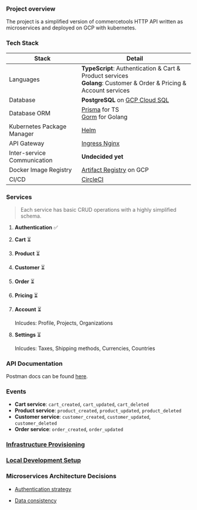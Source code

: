 ### Project overview

The project is a simplified version of commercetools HTTP API written as microservices and deployed on GCP with kubernetes.

### Tech Stack

| Stack                       | Detail                                                                                                                  |
| --------------------------- | ----------------------------------------------------------------------------------------------------------------------- |
| Languages                   | **TypeScript**: Authentication & Cart & Product services <br> **Golang**: Customer & Order & Pricing & Account services |
| Database                    | **PostgreSQL** on [GCP Cloud SQL](https://cloud.google.com/sql)                                                         |
| Database ORM                | [Prisma](https://www.prisma.io/) for TS <br> [Gorm](https://gorm.io/) for Golang                                        |
| Kubernetes Package Manager  | [Helm](https://helm.sh/)                                                                                                |
| API Gateway                 | [Ingress Nginx](https://kubernetes.github.io/ingress-nginx/)                                                            |
| Inter-service Communication | **Undecided yet**                                                                                                       |
| Docker Image Registry       | [Artifact Registry](https://cloud.google.com/artifact-registry) on GCP                                                  |
| CI/CD                       | [CircleCI](https://circleci.com/)                                                                                       |

### Services

> Each service has basic CRUD operations with a highly simplified schema.

1. **Authentication** ✅
2. **Cart** ⏳
3. **Product** ⏳
4. **Customer** ⏳
5. **Order** ⏳
6. **Pricing** ⏳
7. **Account** ⏳

   Inlcudes: Profile, Projects, Organizations

8. **Settings** ⏳

   Inlcudes: Taxes, Shipping methods, Currencies, Countries

### API Documentation

Postman docs can be found [here](https://documenter.getpostman.com/view/8722825/2s8YsryZiW).

### Events

- **Cart service**: `cart_created`, `cart_updated`, `cart_deleted`
- **Product service**: `product_created`, `product_updated`, `product_deleted`
- **Customer service**: `customer_created`, `customer_updated`, `customer_deleted`
- **Order service**: `order_created`, `order_updated`

### [Infrastructure Provisioning](/docs/INFRASTRUCTURE_PROVISIONING_ON_GCP.md)

### [Local Development Setup](/docs/LOCAL_DEV_SETUP.md)

### Microservices Architecture Decisions

- [Authentication strategy](/docs/AUTHENTICATION_STRATEGY.md)

- [Data consistency](/docs/DATA_CONSISTENCY.md)
